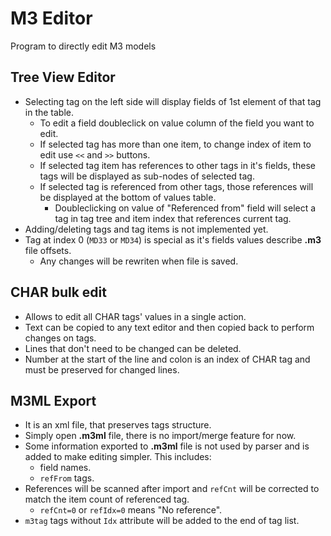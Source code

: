 # M3 Editor
Program to directly edit M3 models

## Tree View Editor
* Selecting tag on the left side will display fields of 1st element of that tag in the table.
  * To edit a field doubleclick on value column of the field you want to edit.
  * If selected tag has more than one item, to change index of item to edit use `<<` and `>>` buttons.
  * If selected tag item has references to other tags in it's fields, these tags will be displayed as sub-nodes of selected tag.
  * If selected tag is referenced from other tags, those references will be displayed at the bottom of values table.
    * Doubleclicking on value of "Referenced from" field will select a tag in tag tree and item index that references current tag.
* Adding/deleting tags and tag items is not implemented yet.
* Tag at index 0 (`MD33` or `MD34`) is special as it's fields values describe **.m3** file offsets.
  * Any changes will be rewriten when file is saved.

## CHAR bulk edit
* Allows to edit all CHAR tags' values in a single action.
* Text can be copied to any text editor and then copied back to perform changes on tags.
* Lines that don't need to be changed can be deleted.
* Number at the start of the line and colon is an index of CHAR tag and must be preserved for changed lines.

## M3ML Export
* It is an xml file, that preserves tags structure.
* Simply open **.m3ml** file, there is no import/merge feature for now.
* Some information exported to **.m3ml** file is not used by parser and is added to make editing simpler. This includes:
  * field names.
  * `refFrom` tags.
* References will be scanned after import and `refCnt` will be corrected to match the item count of referenced tag.
  * `refCnt=0` or `refIdx=0` means "No reference".
* `m3tag` tags without `Idx` attribute will be added to the end of tag list.
